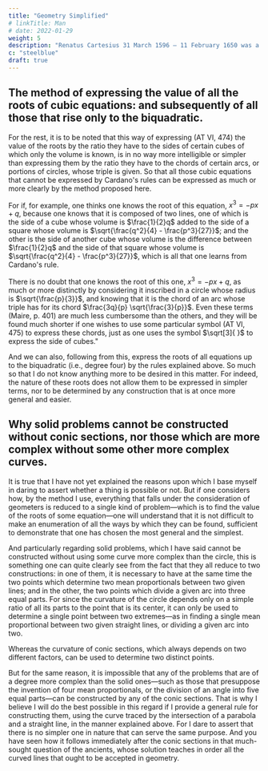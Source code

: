 ```yaml
---
title: "Geometry Simplified"
# linkTitle: Man
# date: 2022-01-29
weight: 5
description: "Renatus Cartesius 31 March 1596 – 11 February 1650 was a French philosopher, mathematician, and scientist who invented analytic geometry"
c: "steelblue"
draft: true
---
```



<!-- Car si par exemple, on pense connoistre la racine de cete Equation, .. à cause qu’on sçait qu’elle est composée de deux lignes. dont l’vne est le costé d’vn cube, duquel le contenu est 1/2 q, adiousté au costé d’vn quarré, duquel derechef le contenu est ..; Et l’autre est le costé d’vn autre cube, dont le contenu est la difference, qui est entre .., et le costé de ce quarré dont le contenu est .., qui est tout ce qu’on en apprent par la reigle de Cardan. 

Il n’y a point de doute qu’on ne connoisse autant ou plus distinctement la racine de celle cy, .., en la considerant inscrite dans vn cercle, dont le demidiametre est .., et sçachant qu’elle y est la subtenduë d’vn arc dont le triple a pour sa subtendue  3q/ p. Mesme ces termes Maire, p. 401 sont beaucoup moins embarassés que les autres, et ils se trouueront beaucoup plus cours si on veut vser de quelque chiffre particulier AT VI, 475 pour exprimer ces subtenduës, ainsi qu’on fait du chiffre VC pour exprimer le costé des cubes. -->


## The method of expressing the value of all the roots of cubic equations: and subsequently of all those that rise only to the biquadratic.

For the rest, it is to be noted that this way of expressing (AT VI, 474) the value of the roots by the ratio they have to the sides of certain cubes of which only the volume is known, is in no way more intelligible or simpler than expressing them by the ratio they have to the chords of certain arcs, or portions of circles, whose triple is given. So that all those cubic equations that cannot be expressed by Cardano's rules can be expressed as much or more clearly by the method proposed here.

For if, for example, one thinks one knows the root of this equation, $x^3 = -px + q$, because one knows that it is composed of two lines, one of which is the side of a cube whose volume is $\frac{1}{2}q$ added to the side of a square whose volume is $\sqrt{\frac{q^2}{4} - \frac{p^3}{27}}$; and the other is the side of another cube whose volume is the difference between $\frac{1}{2}q$ and the side of that square whose volume is $\sqrt{\frac{q^2}{4} - \frac{p^3}{27}}$, which is all that one learns from Cardano's rule.

There is no doubt that one knows the root of this one, $x^3 = -px + q$, as much or more distinctly by considering it inscribed in a circle whose radius is $\sqrt{\frac{p}{3}}$, and knowing that it is the chord of an arc whose triple has for its chord $\frac{3q}{p} \sqrt{\frac{3}{p}}$. Even these terms (Maire, p. 401) are much less cumbersome than the others, and they will be found much shorter if one wishes to use some particular symbol (AT VI, 475) to express these chords, just as one uses the symbol $\sqrt[3]{ }$ to express the side of cubes."


And we can also, following from this, express the roots of all equations up to the biquadratic (i.e., degree four) by the rules explained above. So much so that I do not know anything more to be desired in this matter. For indeed, the nature of these roots does not allow them to be expressed in simpler terms, nor to be determined by any construction that is at once more general and easier.

## Why solid problems cannot be constructed without conic sections, nor those which are more complex without some other more complex curves.

It is true that I have not yet explained the reasons upon which I base myself in daring to assert whether a thing is possible or not. But if one considers how, by the method I use, everything that falls under the consideration of geometers is reduced to a single kind of problem—which is to find the value of the roots of some equation—one will understand that it is not difficult to make an enumeration of all the ways by which they can be found, sufficient to demonstrate that one has chosen the most general and the simplest.

And particularly regarding solid problems, which I have said cannot be constructed without using some curve more complex than the circle, this is something one can quite clearly see from the fact that they all reduce to two constructions: in one of them, it is necessary to have at the same time the two points which determine two mean proportionals between two given lines; and in the other, the two points which divide a given arc into three equal parts. For since the curvature of the circle depends only on a simple ratio of all its parts to the point that is its center, it can only be used to determine a single point between two extremes—as in finding a single mean proportional between two given straight lines, or dividing a given arc into two. 

Whereas the curvature of conic sections, which always depends on two different factors, can be used to determine two distinct points.

But for the same reason, it is impossible that any of the problems that are of a degree more complex than the solid ones—such as those that presuppose the invention of four mean proportionals, or the division of an angle into five equal parts—can be constructed by any of the conic sections. That is why I believe I will do the best possible in this regard if I provide a general rule for constructing them, using the curve traced by the intersection of a parabola and a straight line, in the manner explained above. For I dare to assert that there is no simpler one in nature that can serve the same purpose. And you have seen how it follows immediately after the conic sections in that much-sought question of the ancients, whose solution teaches in order all the curved lines that ought to be accepted in geometry.

